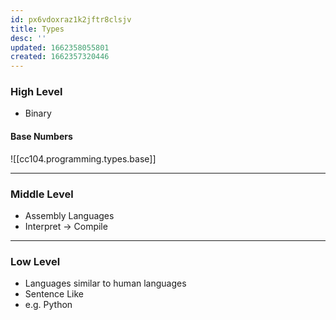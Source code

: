```yaml
---
id: px6vdoxraz1k2jftr8clsjv
title: Types
desc: ''
updated: 1662358055801
created: 1662357320446
---
```


### High Level

- Binary

#### Base Numbers

![[cc104.programming.types.base]]

---

### Middle Level

- Assembly Languages
- Interpret -> Compile

---

### Low Level

- Languages similar to human languages
- Sentence Like
- e.g. Python
